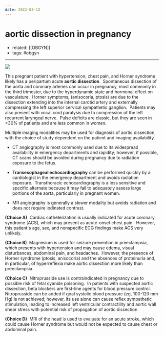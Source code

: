 ```yaml
---
date: 2022-08-12
---
```


# aortic dissection in pregnancy

- related: [[OBGYN]]
- tags: #obgyn
---

![](https://photos.thisispiggy.com/file/wikiFiles/20220812152634.png)

This pregnant patient with hypertension, chest pain, and Horner syndrome likely has a peripartum acute **aortic dissection**.  Spontaneous dissection of the aorta and coronary arteries can occur in pregnancy, most commonly in the third trimester, due to the hyperdynamic state and hormonal effect on vasculature.  Horner symptoms, (anisocoria, ptosis) are due to the dissection extending into the internal carotid artery and externally compressing the left superior cervical sympathetic ganglion.  Patients may also present with vocal cord paralysis due to compression of the left recurrent laryngeal nerve.  Pulse deficits are classic, but they are seen in <30% of patients and are less common in women.

Multiple imaging modalities may be used for diagnosis of aortic dissection, with the choice of study dependent on the patient and imaging availability.

- CT angiography is most commonly used due to its widespread availability in emergency departments and rapidity; however, if possible, CT scans should be avoided during pregnancy due to radiation exposure to the fetus.

- **Transesophageal echocardiography** can be performed quickly by a cardiologist in the emergency department and avoids radiation exposure.  Transthoracic echocardiography is a less sensitive and specific alternate because it may fail to adequately assess large portions of the aorta, particularly in pregnant women.

- MR angiography is generally a slower modality but avoids radiation and does not require iodinated contrast.

**(Choice A)**  Cardiac catheterization is usually indicated for acute coronary syndrome (ACS), which may present as acute-onset chest pain.  However, this patient's age, sex, and nonspecific ECG findings make ACS very unlikely.

**(Choice B)**  Magnesium is used for seizure prevention in preeclampsia, which presents with hypertension and may cause edema, visual disturbances, abdominal pain, and headaches.  However, the presence of Horner syndrome (ptosis, anisocoria) and the absences of proteinuria and, in particular, of hyperreflexia make aortic dissection more likely than preeclampsia.

**(Choice C)**  Nitroprusside use is contraindicated in pregnancy due to possible risk of fetal cyanide poisoning.  In patients with suspected aortic dissection, beta blockers are first-line agents for blood pressure control.  Nitroprusside can be added if goal systolic blood pressure (eg, 100-120 mm Hg) is not achieved; however, its use alone can cause reflex sympathetic stimulation, leading to increased left ventricular contractility and aortic wall shear stress with potential risk of propagation of aortic dissection.

**(Choice D)**  MRI of the head is used to evaluate for an acute stroke, which could cause Horner syndrome but would not be expected to cause chest or abdominal pain.
